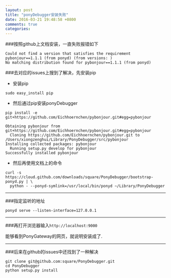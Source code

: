 ```yaml
---
layout: post
title: "ponyDebugger安装失败"
date: 2016-03-21 19:48:58 +0800
comments: true
categories: 
---
```


###按照github上文档安装，一直失败报错如下

```
Could not find a version that satisfies the requirement pybonjour==1.1.1 (from ponyd) (from versions: )
No matching distribution found for pybonjour==1.1.1 (from ponyd)
```

###去对应的issues上搜到了解决，先安装pip

- 安装pip

```
sudo easy_install pip
```

- 然后通过pip安装ponyDebugger

```
pip install -e git+https://github.com/Eichhoernchen/pybonjour.git#egg=pybonjour
```

```
Obtaining pybonjour from git+https://github.com/Eichhoernchen/pybonjour.git#egg=pybonjour
  Cloning https://github.com/Eichhoernchen/pybonjour.git to /Users/xiongzenghui/Library/PonyDebugger/src/pybonjour
Installing collected packages: pybonjour
  Running setup.py develop for pybonjour
Successfully installed pybonjour
```

- 然后再使用文档上的命令

```
curl -s https://cloud.github.com/downloads/square/PonyDebugger/bootstrap-ponyd.py | \
  python - --ponyd-symlink=/usr/local/bin/ponyd ~/Library/PonyDebugger
```

****

###指定监听的地址

```
ponyd serve --listen-interface=127.0.0.1
```

***

###再打开浏览器输入`http://localhost:9000`

能够看到PonyGateway的网页，就说明安装成了.

****

###后来在github的issues中还找到了一种解决

```
git clone git@github.com:square/PonyDebugger.git
cd PonyDebugger
python setup.py install
```
